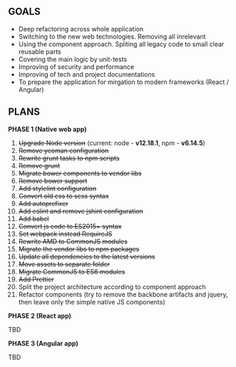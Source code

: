 ## GOALS

- Deep refactoring across whole application
- Switching to the new web technologies. Removing all inrelevant
- Using the component approach. Spliting all legacy code to small clear reusable parts
- Covering the main logic by unit-tests
- Improving of security and performance
- Improving of tech and project documentations
- To prepare the application for mirgation to modern frameworks (React / Angular)

## PLANS

**PHASE 1 (Native web app)**

1. ~~Upgrade Node version~~ (current: node - **v12.18.1**, npm - **v6.14.5**)
2. ~~Remove yeoman configuration~~
3. ~~Rewrite grunt tasks to npm scripts~~
4. ~~Remove grunt~~
5. ~~Migrate bower components to vendor libs~~
6. ~~Remove bower support~~
7. ~~Add stylelint configuration~~
8. ~~Convert old css to scss syntax~~
9. ~~Add autoprefixer~~
10. ~~Add eslint and remove jshint configuration~~
11. ~~Add babel~~
12. ~~Convert js code to ES2015+ syntax~~
13. ~~Set webpack instead RequireJS~~
14. ~~Rewrite AMD to CommonJS modules~~
15. ~~Migrate the vendor libs to npm packages~~
16. ~~Update all dependencies to the latest versions~~
17. ~~Move assets to separate folder~~
18. ~~Migrate CommonJS to ES6 modules~~
19. ~~Add Prettier~~
20. Split the project architecture according to component approach
21. Refactor components (try to remove the backbone artifacts and jquery, then leave only the simple native JS components)

**PHASE 2 (React app)**

TBD

**PHASE 3 (Angular app)**

TBD
